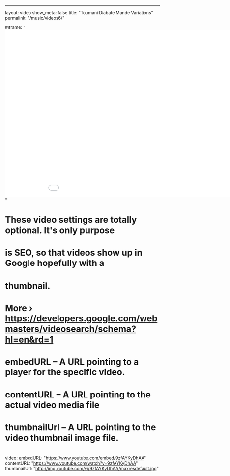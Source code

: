 ---
layout: video
show_meta: false
title: "Toumani Diabate Mande Variations"
permalink: "/music/videos6/"

#iframe: "<iframe width='970' height='546' src='//www.youtube.com/embed/9zfAYKyDhAA' frameborder='0' allowfullscreen></iframe>"
#
# These video settings are totally optional. It's only purpose
# is SEO, so that videos show up in Google hopefully with a 
# thumbnail.
# More › https://developers.google.com/webmasters/videosearch/schema?hl=en&rd=1
#
# embedURL – A URL pointing to a player for the specific video.
# contentURL – A URL pointing to the actual video media file
# thumbnailUrl – A URL pointing to the video thumbnail image file.
#
video:
    embedURL: "https://www.youtube.com/embed/9zfAYKyDhAA"
    contentURL: "https://www.youtube.com/watch?v=9zfAYKyDhAA"
    thumbnailUrl: "http://img.youtube.com/vi/9zfAYKyDhAA/maxresdefault.jpg"
